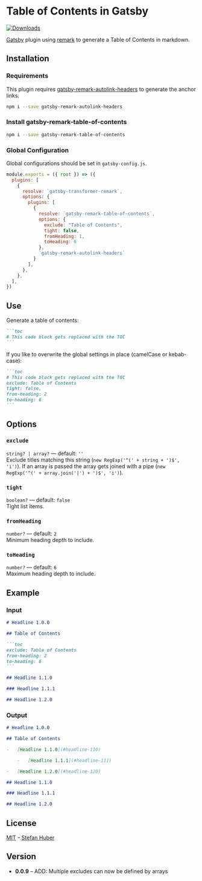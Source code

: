 # Table of Contents in Gatsby

[![Downloads][downloads-badge]][downloads]

[Gatsby][gatsby] plugin using [remark][remark] to generate a Table of Contents in markdown.

## Installation

### Requirements

This plugin requires [gatsby-remark-autolink-headers](https://www.gatsbyjs.org/packages/gatsby-remark-autolink-headers/) to generate the anchor links. 

```sh
npm i --save gatsby-remark-autolink-headers
```

### Install gatsby-remark-table-of-contents

```sh
npm i --save gatsby-remark-table-of-contents
```

### Global Configuration
Global configurations should be set in `gatsby-config.js`.

```js
module.exports = ({ root }) => ({
  plugins: [
    {
      resolve: `gatsby-transformer-remark`,
      options: {
        plugins: [
          {
            resolve: `gatsby-remark-table-of-contents`,
            options: {
              exclude: "Table of Contents",
              tight: false,
              fromHeading: 1,
              toHeading: 6
            },
            `gatsby-remark-autolink-headers`
          }
        ],
      },
    },
  ],
})
```

## Use
Generate a table of contents:

````md
```toc
# This code block gets replaced with the TOC
```
````

If you like to overwrite the global settings in place (camelCase or kebab-case):

````md
```toc
# This code block gets replaced with the TOC
exclude: Table of Contents
tight: false,
from-heading: 2
to-heading: 6
```
````

## Options
### `exclude`

`string? | array?` — default: `''`  
Exclude titles matching this string (`new RegExp('^(' + string + ')$', 'i')`).
If an array is passed the array gets joined with a pipe (`new RegExp('^(' + array.join('|') + ')$', 'i')`).

### `tight`

`boolean?` — default: `false`  
Tight list items.


### `fromHeading`

`number?` — default: `2`  
Minimum heading depth to include.


### `toHeading`

`number?` — default: `6`  
Maximum heading depth to include.

## Example

### Input

````md
# Headline 1.0.0

## Table of Contents

```toc
exclude: Table of Contents
from-heading: 2
to-heading: 6
```

## Headline 1.1.0

### Headline 1.1.1

## Headline 1.2.0
````

### Output

````md
# Headline 1.0.0

## Table of Contents

-   [Headline 1.1.0](#headline-110)

    -   [Headline 1.1.1](#headline-111)

-   [Headline 1.2.0](#headline-120)

## Headline 1.1.0

### Headline 1.1.1

## Headline 1.2.0
````

## License

[MIT][license] – [Stefan Huber][author]

<!-- Definitions -->


[gatsby]: https://www.gatsbyjs.org/
[remark]: https://github.com/remarkjs/remark
[downloads]: https://www.npmjs.com/package/gatsby-remark-table-of-contents
[downloads-badge]: https://img.shields.io/npm/v/gatsby-remark-table-of-contents.svg
[license]: https://opensource.org/licenses/MIT
[author]: http://signalwerk.ch/


## Version

- **0.0.9** – ADD: Multiple excludes can now be defined by arrays
